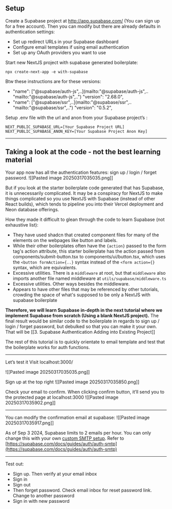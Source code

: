 
## Setup

Create a Supabase project at http://app.supabase.com/ (You can sign up for a free account). Then you can modify but there are already defaults in authentication settings:
   - Set up redirect URLs in your Supabase dashboard
   - Configure email templates if using email authentication
   - Set up any OAuth providers you want to use

Start new NextJS project with supabase generated boilerplate:
```
npx create-next-app -e with-supabase
```

Btw these instructions are for these versions:
- "name": ["@supabase/auth-js",..](mailto:"@supabase/auth-js",.. "mailto:"@supabase/auth-js",..") "version": "2.68.0",
- "name": ["@supabase/ssr",..](mailto:"@supabase/ssr",.. "mailto:"@supabase/ssr",..") "version": "0.5.2",

Setup .env file with the url and anon from your Supabase project’s :
```
NEXT_PUBLIC_SUPABASE_URL=[Your Supabase Project URL]
NEXT_PUBLIC_SUPABASE_ANON_KEY=[Your Supabase Project Anon Key]
```

---

## Taking a look at the code - not the best learning material

Your app now has all the authentication features: sign up / login / forget password. 
![[Pasted image 20250317035035.png]]

But if you look at the starter boilerplate code generated that has Supabase, it is unnecessarily complicated. It may be a conspiracy for NextJS to make things complicated so you use NextJS with Supabase (instead of other React builds), which tends to pipeline you into their Vercel deployment and Neon database offerings.

How they made it difficult to glean through the code to learn Supabase (not exhaustive list):
- They have used shadcn that created component files for many of the elements on the webpages like button and labels.
- While their other boilerplates often have the `{action}` passed to the form tag's action attribute, this starter boilerplate has the action passed from components/submit-button.tsx  to components/ui/button.tsx, which uses the `<button formAction={..}` syntax instead of the `<form action={}` syntax, which are equivalents.
- Excessive utilities. There is a `middleware` at root, but that `middleware` also imports another file named middleware at `utils/supabase/middleware.ts`
- Excessive utilities. Other ways besides the middleware.
- Appears to have other files that may be referenced by other tutorials, crowding the space of what's supposed to be only a NextJS with supabase boilerplate

**Therefore, we will learn Supabase in-depth in the next tutorial where we implement Supabase from scratch (Using a blank NextJS project).** The final result would be similar code to the boilerplate in regards to sign up / login / forget password, but debulked so that you can make it your own. That will be [[3. Supabase Authentication Adding into Existing Project]]

The rest of this tutorial is to quickly orientate to email template and test that the boilerplate works for auth functions.

---

Let’s test it
Visit localhost:3000/

![[Pasted image 20250317035035.png]]

Sign up at the top right
![[Pasted image 20250317035850.png]]

Check your email to confirm. When clicking confirm button, it’ll send you to the protected page at localhost:3000
![[Pasted image 20250317035902.png]]

---

You can modify the confirmation email at supabase:
![[Pasted image 20250317035917.png]]

As of Sep 3 2024, Supabase limits to 2 emails per hour. You can only change this with your own [custom SMTP setup](https://supabase.com/docs/guides/auth/auth-smtp). Refer to [https://supabase.com/docs/guides/auth/auth-smtp](https://supabase.com/docs/guides/auth/auth-smtp)

---

Test out:
- Sign up. Then verify at your email inbox
- Sign in
- Sign out
- Then forget password. Check email inbox for reset password link. Change to another password
- Sign in with new password